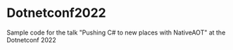 # Dotnetconf2022
Sample code for the talk "Pushing C# to new places with NativeAOT" at the Dotnetconf 2022
